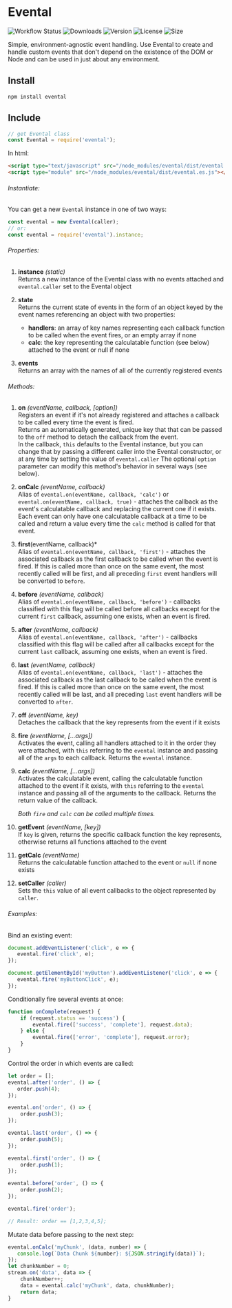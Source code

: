 # Evental

![Workflow Status](https://img.shields.io/github/workflow/status/smguggen/evental/Build?style=plastic)
![Downloads](https://img.shields.io/npm/dt/@srcer/events?style=plastic)
![Version](https://img.shields.io/npm/v/evental?style=plastic)
![License](https://img.shields.io/npm/l/evental?style=plastic)
![Size](https://img.shields.io/bundlephobia/min/evental?style=plastic)

Simple, environment-agnostic event handling. Use Evental to create and handle custom events that don't depend on the existence of the DOM or Node and can be used in just about any environment.

Install
-------
```console
npm install evental
```

Include
-------
```javascript
// get Evental class
const Evental = require('evental');
```
In html:
```html
<script type="text/javascript" src="/node_modules/evental/dist/evental.min.js"></script>
<script type="module" src="/node_modules/evental/dist/evental.es.js"></script>
```

###### Instantiate:
You can get a new `Evental` instance in one of two ways:
```javascript
const evental = new Evental(caller);
// or:
const evental = require('evental').instance;
```

###### Properties:
1. **instance** *(static)*  
   Returns a new instance of the Evental class with no events attached and `evental.caller` set to the Evental object
   
2. **state**  
   Returns the current state of events in the form of an object keyed by the event names referencing an object with two properties:
   * **handlers**: an array of key names representing each callback function to be called when the event fires, or an empty array if none
   * **calc**: the key representing the calculatable function (see below) attached to the event or null if none
    
3. **events**  
   Returns an array with the names of all of the currently registered events
   
###### Methods:

1. **on** *(eventName, callback, [option])*  
   Registers an event if it's not already registered and attaches a callback to be called every time the event is fired.    
   Returns an automatically generated, unique key that that can be passed to the `off` method to detach the callback from the event.     
   In the callback, `this` defaults to the Evental instance, but you can change that by passing a different caller into the Evental constructor, or at any time by setting the value of `evental.caller`
   The optional `option` parameter can modify this method's behavior in several ways (see below).  
   
2. **onCalc** *(eventName, callback)*    
   Alias of `evental.on(eventName, callback, 'calc')` or `evental.on(eventName, callback, true)` - attaches the callback as the event's calculatable callback and replacing the current one if it exists. Each event can only have one calculatable callback at a time to be called and return a value every time the `calc` method is called for that event. 
   
3. **first**(eventName, callback)*    
   Alias of `evental.on(eventName, callback, 'first')` - attaches the associated callback as the first callback to be called when the event is fired. If this is called more than once on the same event, the most recently called will be first, and all preceding `first` event handlers will be converted to `before`.    
   
4. **before** *(eventName, callback)*    
   Alias of `evental.on(eventName, callback, 'before')` - callbacks classified with this flag will be called before all callbacks except for the current `first` callback, assuming one exists, when an event is fired.  

5. **after** *(eventName, callback)*    
   Alias of `evental.on(eventName, callback, 'after')` - callbacks classified with this flag will be called after all callbacks except for the current `last` callback, assuming one exists, when an event is fired.  
   
6. **last** *(eventName, callback)*    
   Alias of `evental.on(eventName, callback, 'last')` - attaches the associated callback as the last callback to be called when the event is fired. If this is called more than once on the same event, the most recently called will be last, and all preceding `last` event handlers will be converted to `after`.  
   
7. **off** *(eventName, key)*  
   Detaches the callback that the key represents from the event if it exists
   
8. **fire** *(eventName, [...args])*  
   Activates the event, calling all handlers attached to it in the order they were attached, with `this` referring to the `evental` instance and passing all of the `args` to each callback. Returns the `evental` instance.
   
9. **calc** *(eventName, [...args])*  
   Activates the calculatable event, calling the calculatable function attached to the event if it exists, with `this` referring to the `evental` instance and passing all of the arguments to the callback. Returns the return value of the callback.
   
   *Both `fire` and `calc` can be called multiple times.*  
   
10. **getEvent** *(eventName, [key])*  
   If `key` is given, returns the specific callback function the key represents, otherwise returns all functions attached to the event
   
11. **getCalc** *(eventName)*  
   Returns the calculatable function attached to the event or `null` if none exists
   
12. **setCaller** *(caller)*  
   Sets the `this` value of all event callbacks to the object represented by `caller`.  
   
   
###### Examples:  
Bind an existing event:
```javascript
document.addEventListener('click', e => {
   evental.fire('click', e); 
});

document.getElementById('myButton').addEventListener('click', e => {
   evental.fire('myButtonClick', e); 
});
```
Conditionally fire several events at once:
```javascript
function onComplete(request) {
    if (request.status == 'success') {
        evental.fire(['success', 'complete'], request.data);
    } else {
        evental.fire(['error', 'complete'], request.error);
    }
}
```
Control the order in which events are called:
```javascript
let order = [];
evental.after('order', () => {
   order.push(4);
});

evental.on('order', () => {
    order.push(3);
});

evental.last('order', () => {
    order.push(5);
});

evental.first('order', () => {
    order.push(1); 
});

evental.before('order', () => {
    order.push(2); 
});

evental.fire('order');

// Result: order == [1,2,3,4,5];
```
Mutate data before passing to the next step:
```javascript
evental.onCalc('myChunk', (data, number) => {
   console.log(`Data Chunk ${number}: ${JSON.stringify(data)}`); 
});
let chunkNumber = 0;
stream.on('data', data => {
    chunkNumber++;
    data = evental.calc('myChunk', data, chunkNumber);
    return data;
}
```
